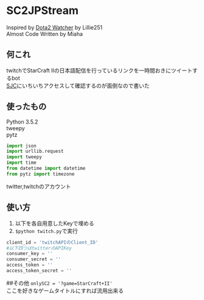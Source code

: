 # SC2JPStream
Inspired by [Dota2 Watcher](https://github.com/Lillie251/Dota2watcher) by Lillie251  
Almost Code Written by Miaha  

## 何これ
twitchでStarCraft IIの日本語配信を行っているリンクを一時間おきにツイートするbot  
[SJC](http://starcraft2.jpcommunity.com/sc2/)にいちいちアクセスして確認するのが面倒なので書いた
## 使ったもの
Python 3.5.2  
tweepy  
pytz  

```python
import json
import urllib.request
import tweepy
import time
from datetime import datetime
from pytz import timezone
```   
twitter,twitchのアカウント

## 使い方
1. 以下を各自用意したKeyで埋める  
2. ```$python twitch.py```で実行

```python
client_id = 'twitchAPIのClient_ID'
#以下四つはtwitterのAPIKey
consumer_key = ''
consumer_secret = ''
access_token = ''
access_token_secret = ''
```

##その他
```onlySC2 = '?game=StarCraft+II'```  
ここを好きなゲームタイトルにすれば流用出来る


